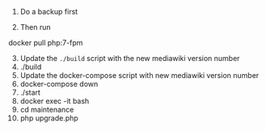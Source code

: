 1. Do a backup first

2. Then run

docker pull php:7-fpm

3. Update the `./build` script with the new mediawiki version number
4. ./build
5. Update the docker-compose script with new mediawiki version number
5. docker-compose down
6. ./start
7. docker exec -it <container id here> bash
8.   cd maintenance
9.   php upgrade.php


